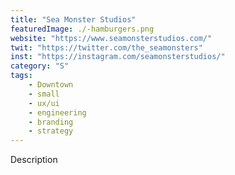 ```yaml
---
title: "Sea Monster Studios"
featuredImage: ./-hamburgers.png
website: "https://www.seamonsterstudios.com/"
twit: "https://twitter.com/the_seamonsters"
inst: "https://instagram.com/seamonsterstudios/"
category: "S"
tags:
    - Downtown
    - small
    - ux/ui
    - engineering
    - branding
    - strategy
---
```


Description
